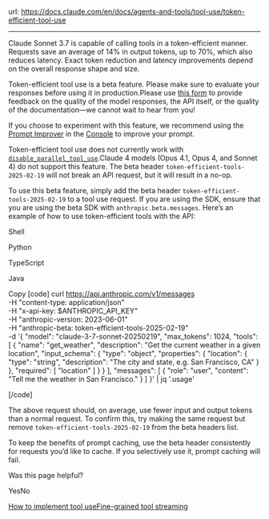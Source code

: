 url: https://docs.claude.com/en/docs/agents-and-tools/tool-use/token-efficient-tool-use

---

Claude Sonnet 3.7 is capable of calling tools in a token-efficient manner. Requests save an average of 14% in output tokens, up to 70%, which also reduces latency. Exact token reduction and latency improvements depend on the overall response shape and size.

Token-efficient tool use is a beta feature. Please make sure to evaluate your responses before using it in production.Please use [this form](https://forms.gle/iEG7XgmQgzceHgQKA) to provide feedback on the quality of the model responses, the API itself, or the quality of the documentation—we cannot wait to hear from you\!

If you choose to experiment with this feature, we recommend using the [Prompt Improver](/en/docs/build-with-claude/prompt-engineering/prompt-improver) in the [Console](https://console.anthropic.com/) to improve your prompt.

Token-efficient tool use does not currently work with [`disable_parallel_tool_use`](/en/docs/build-with-claude/tool-use#disabling-parallel-tool-use).Claude 4 models \(Opus 4.1, Opus 4, and Sonnet 4\) do not support this feature. The beta header `token-efficient-tools-2025-02-19` will not break an API request, but it will result in a no-op.

To use this beta feature, simply add the beta header `token-efficient-tools-2025-02-19` to a tool use request. If you are using the SDK, ensure that you are using the beta SDK with `anthropic.beta.messages`. Here’s an example of how to use token-efficient tools with the API:

Shell

Python

TypeScript

Java

Copy
[code]
    curl https://api.anthropic.com/v1/messages \
      -H "content-type: application/json" \
      -H "x-api-key: $ANTHROPIC_API_KEY" \
      -H "anthropic-version: 2023-06-01" \
      -H "anthropic-beta: token-efficient-tools-2025-02-19" \
      -d '{
        "model": "claude-3-7-sonnet-20250219",
        "max_tokens": 1024,
        "tools": [
          {
            "name": "get_weather",
            "description": "Get the current weather in a given location",
            "input_schema": {
              "type": "object",
              "properties": {
                "location": {
                  "type": "string",
                  "description": "The city and state, e.g. San Francisco, CA"
                }
              },
              "required": [
                "location"
              ]
            }
          }
        ],
        "messages": [
          {
            "role": "user",
            "content": "Tell me the weather in San Francisco."
          }
        ]
      }' | jq '.usage'

[/code]

The above request should, on average, use fewer input and output tokens than a normal request. To confirm this, try making the same request but remove `token-efficient-tools-2025-02-19` from the beta headers list.

To keep the benefits of prompt caching, use the beta header consistently for requests you’d like to cache. If you selectively use it, prompt caching will fail.

Was this page helpful?

YesNo

[How to implement tool use](/en/docs/agents-and-tools/tool-use/implement-tool-use)[Fine-grained tool streaming](/en/docs/agents-and-tools/tool-use/fine-grained-tool-streaming)
